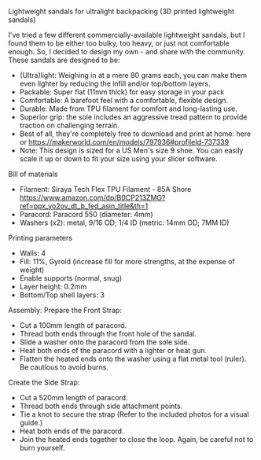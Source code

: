 Lightweight sandals for ultralight backpacking (3D printed lightweight sandals)

I've tried a few different commercially-available lightweight sandals, but I found them to be either too bulky, too heavy, or just not comfortable enough. So, I decided to design my own - and share with the community.
These sandals are designed to be:
- (Ultra)light: Weighing in at a mere 80 grams each, you can make them even lighter by reducing the infill and/or top/bottom layers.
- Packable: Super flat (11mm thick) for easy storage in your pack
- Comfortable: A barefoot feel with a comfortable, flexible design.
- Durable: Made from TPU filament for comfort and long-lasting use.
- Superior grip: the sole includes an aggressive tread pattern to provide traction on challenging terrain.
- Best of all, they're completely free to download and print at home: here or https://makerworld.com/en/models/797936#profileId-737339
- Note: This design is sized for a US Men's size 9 shoe. You can easily scale it up or down to fit your size using your slicer software.

Bill of materials
- Filament: Siraya Tech Flex TPU Filament - 85A Shore		https://www.amazon.com/dp/B0CP213ZMG?ref=ppx_yo2ov_dt_b_fed_asin_title&th=1
- Paracord: Paracord 550 (diameter: 4mm)
- Washers (x2): metal, 9/16 OD; 1/4 ID (metric: 14mm OD; 7MM ID)

Printing parameters
- Walls: 4
- Fill: 11%, Gyroid (increase fill for more strengths, at the expense of weight)
- Enable supports (normal, snug)
- Layer height: 0.2mm
- Bottom/Top shell layers: 3		

Assembly:
Prepare the Front Strap:
- Cut a 100mm length of paracord.
- Thread both ends through the front hole of the sandal.
- Slide a washer onto the paracord from the sole side.
- Heat both ends of the paracord with a lighter or heat gun.
- Flatten the heated ends onto the washer using a flat metal tool (ruler). Be cautious to avoid burns.

Create the Side Strap:
- Cut a 520mm length of paracord.
- Thread both ends through side attachment points.
- Tie a knot to secure the strap (Refer to the included photos for a visual guide.)
- Heat both ends of the paracord.
- Join the heated ends together to close the loop. Again, be careful not to burn yourself.
